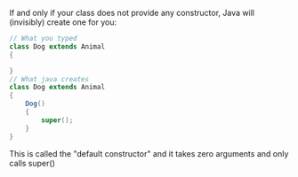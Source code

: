 If and only if your class does not provide any constructor, Java will (invisibly) create one for you:

```java
// What you typed
class Dog extends Animal
{

}
// What java creates
class Dog extends Animal
{
	Dog()
	{
		super();
	}
}
```

This is called the "default constructor" and it takes zero arguments and only calls super()